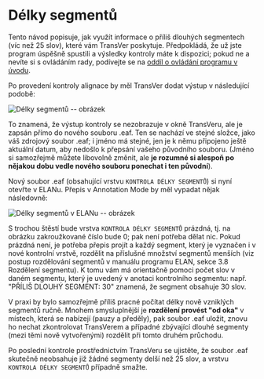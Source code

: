 # Délky segmentů

Tento návod popisuje, jak využít informace o příliš dlouhých segmentech (víc
než 25 slov), které vám TransVer poskytuje. Předpokládá, že už jste program
úspěšně spustili a výsledky kontroly máte k dispozici; pokud ne a nevíte si s
ovládáním rady, podívejte se na
[oddíl o ovládání programu v úvodu](./intro.md#ovladani).

Po provedení kontroly alignace by měl TransVer dodat výstup v následující
podobě:

![Délky segmentů -- obrázek](./delky_segmentu.png "TransVer -- kontrola délek
 segmentů")

To znamená, že výstup kontroly se nezobrazuje v okně TransVeru, ale je zapsán
přímo do nového souboru .eaf. Ten se nachází ve stejné složce, jako váš
zdrojový soubor .eaf; i jméno má stejné, jen je k němu připojeno ještě aktuální
datum, aby nedošlo k přepsání vašeho původního souboru. (Jméno si samozřejmě
můžete libovolně změnit, ale **je rozumné si alespoň po nějakou dobu vedle nového
souboru ponechat i ten původní**).

Nový soubor .eaf (obsahující vrstvu `KONTROLA DÉLKY SEGMENTŮ`) si nyní otevřte
v ELANu. Přepis v Annotation Mode by měl vypadat nějak následovně:

![Délky segmentů v ELANu -- obrázek](./delky_segmentu-ELAN.png "ELAN --
 kontrola délek segmentů")

S trochou štěstí bude vrstva `KONTROLA DÉLKY SEGMENTŮ` prázdná, tj. na obrázku
zakroužkované číslo bude 0; pak není potřeba dělat nic. Pokud prázdná není, je
potřeba přepis projít a každý segment, který je vyznačen i v nové kontrolní
vrstvě, rozdělit na příslušné množství segmentů menších (viz postup rozdělování
segmentů v manuálu programu ELAN, sekce 3.8 Rozdělení segmentu). K tomu vám má
orientačně pomoci počet slov v daném segmentu, který je uvedený v anotaci
kontrolního segmentu: např. "PŘÍLIŠ DLOUHÝ SEGMENT: 30" znamená, že segment
obsahuje 30 slov.

V praxi by bylo samozřejmě příliš pracné počítat délky nově vzniklých segmentů
ručně. Mnohem smysluplnější je **rozdělení provést "od oka"** v místech, která
se nabízejí (pauzy a předěly), pak soubor .eaf uložit, znovu ho nechat
zkontrolovat TransVerem a případné zbývající dlouhé segmenty (mezi těmi nově
vytvořenými) rozdělit při tomto druhém průchodu.

Po poslední kontrole prostřednictvím TransVeru se ujistěte, že soubor .eaf
skutečně neobsahuje již žádné segmenty delší než 25 slov, a vrstvu `KONTROLA
DÉLKY SEGMENTŮ` případně smažte.
